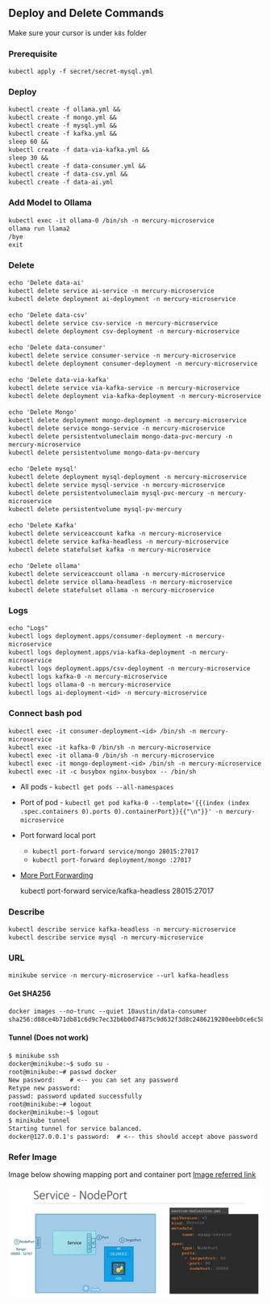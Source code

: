 ## Deploy and Delete Commands 

Make sure your cursor is under `k8s` folder  

### Prerequisite

    kubectl apply -f secret/secret-mysql.yml

### Deploy 

    kubectl create -f ollama.yml &&
    kubectl create -f mongo.yml && 
    kubectl create -f mysql.yml &&
    kubectl create -f kafka.yml && 
    sleep 60 && 
    kubectl create -f data-via-kafka.yml && 
    sleep 30 && 
    kubectl create -f data-consumer.yml && 
    kubectl create -f data-csv.yml &&
    kubectl create -f data-ai.yml

### Add Model to Ollama

    kubectl exec -it ollama-0 /bin/sh -n mercury-microservice 
    ollama run llama2
    /bye
    exit

### Delete 

    echo 'Delete data-ai'
    kubectl delete service ai-service -n mercury-microservice
    kubectl delete deployment ai-deployment -n mercury-microservice 

    echo 'Delete data-csv'
    kubectl delete service csv-service -n mercury-microservice
    kubectl delete deployment csv-deployment -n mercury-microservice
    
    echo 'Delete data-consumer'
    kubectl delete service consumer-service -n mercury-microservice
    kubectl delete deployment consumer-deployment -n mercury-microservice

    echo 'Delete data-via-kafka'
    kubectl delete service via-kafka-service -n mercury-microservice
    kubectl delete deployment via-kafka-deployment -n mercury-microservice    

    echo 'Delete Mongo'
    kubectl delete deployment mongo-deployment -n mercury-microservice 
    kubectl delete service mongo-service -n mercury-microservice
    kubectl delete persistentvolumeclaim mongo-data-pvc-mercury -n mercury-microservice  
    kubectl delete persistentvolume mongo-data-pv-mercury 

    echo 'Delete mysql'
    kubectl delete deployment mysql-deployment -n mercury-microservice 
    kubectl delete service mysql-service -n mercury-microservice
    kubectl delete persistentvolumeclaim mysql-pvc-mercury -n mercury-microservice  
    kubectl delete persistentvolume mysql-pv-mercury

    echo 'Delete Kafka'
    kubectl delete serviceaccount kafka -n mercury-microservice
    kubectl delete service kafka-headless -n mercury-microservice
    kubectl delete statefulset kafka -n mercury-microservice

    echo 'Delete ollama'
    kubectl delete serviceaccount ollama -n mercury-microservice
    kubectl delete service ollama-headless -n mercury-microservice
    kubectl delete statefulset ollama -n mercury-microservice

### Logs 
    
    echo "Logs"
    kubectl logs deployment.apps/consumer-deployment -n mercury-microservice
    kubectl logs deployment.apps/via-kafka-deployment -n mercury-microservice
    kubectl logs deployment.apps/csv-deployment -n mercury-microservice
    kubectl logs kafka-0 -n mercury-microservice
    kubectl logs ollama-0 -n mercury-microservice
    kubectl logs ai-deployment-<id> -n mercury-microservice
    
### Connect bash pod
    
    kubectl exec -it consumer-deployment-<id> /bin/sh -n mercury-microservice
    kubectl exec -it kafka-0 /bin/sh -n mercury-microservice
    kubectl exec -it ollama-0 /bin/sh -n mercury-microservice
    kubectl exec -it mongo-deployment-<id> /bin/sh -n mercury-microservice
    kubectl exec -it -c busybox nginx-busybox -- /bin/sh

- All pods - `kubectl get pods --all-namespaces`
- Port of pod - `kubectl get pod kafka-0 --template='{{(index (index .spec.containers 0).ports 0).containerPort}}{{"\n"}}' -n mercury-microservice`
- Port forward local port
  - `kubectl port-forward service/mongo 28015:27017`
  - `kubectl port-forward deployment/mongo :27017`
- [More Port Forwarding](https://kubernetes.io/docs/tasks/access-application-cluster/port-forward-access-application-cluster/)


    kubectl port-forward service/kafka-headless 28015:27017

### Describe

    kubectl describe service kafka-headless -n mercury-microservice
    kubectl describe service mysql -n mercury-microservice

### URL

    minikube service -n mercury-microservice --url kafka-headless 

[//]: # (kubectl logs deployment.apps/kafka-deployment -n mercury-microservice)

#### Get SHA256

    docker images --no-trunc --quiet 10austin/data-consumer
    sha256:d08ce4b71db81c6d9c7ec32b6b0d74875c9d632f3d8c2486219280eeb0ce6c58

#### Tunnel (Does not work)

    $ minikube ssh
    docker@minikube:~$ sudo su -
    root@minikube:~# passwd docker
    New password:    # <-- you can set any password
    Retype new password:
    passwd: password updated successfully
    root@minikube:~# logout
    docker@minikube:~$ logout
    $ minikube tunnel
    Starting tunnel for service balanced.
    docker@127.0.0.1's password:  # <-- this should accept above password

### Refer Image

Image below showing mapping port and container port [Image referred link](https://kodekloud.com/blog/clusterip-nodeport-loadbalancer/)

![Service Port Mapping](./images/ports.png)